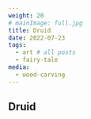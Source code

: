 ```yaml
---
weight: 20
# mainImage: full.jpg
title: Druid
date: 2022-07-23
tags:
  - art # all posts
  - fairy-tale
media:
  - wood-carving
---
```


## Druid
